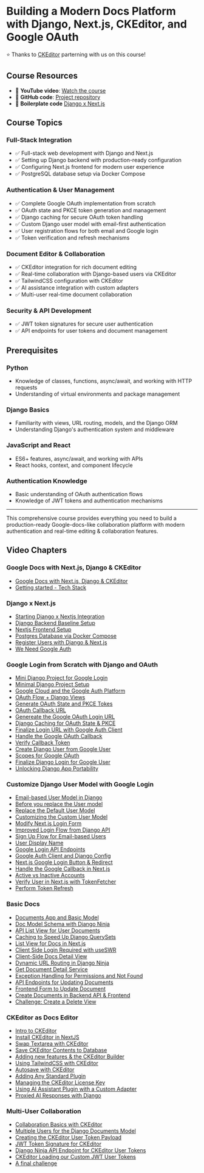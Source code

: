 # Building a Modern Docs Platform with Django, Next.js, CKEditor, and Google OAuth

⭐️ Thanks to [CKEditor](https://ckeditor.com/?utm_campaign=devrel_cfe_course&utm_source=youtube&utm_medium=referral&utm_term=social) parterning with us on this course!

## Course Resources
- 🎥 **YouTube video**: [Watch the course](https://youtu.be/OGCE3OUO4G8)
- 💽 **GitHub code**: [Project repository](https://github.com/codingforentrepreneurs/google-docs-with-django-nextjs)
- 🐍 **Boilerplate code** [Django x Next.js](https://djangonextjs.com)

## Course Topics

### Full-Stack Integration
- ✅ Full-stack web development with Django and Next.js
- ✅ Setting up Django backend with production-ready configuration
- ✅ Configuring Next.js frontend for modern user experience
- ✅ PostgreSQL database setup via Docker Compose

### Authentication & User Management
- ✅ Complete Google OAuth implementation from scratch
- ✅ OAuth state and PKCE token generation and management
- ✅ Django caching for secure OAuth token handling
- ✅ Custom Django user model with email-first authentication
- ✅ User registration flows for both email and Google login
- ✅ Token verification and refresh mechanisms

### Document Editor & Collaboration
- ✅ CKEditor integration for rich document editing
- ✅ Real-time collaboration with Django-based users via CKEditor
- ✅ TailwindCSS configuration with CKEditor
- ✅ AI assistance integration with custom adapters
- ✅ Multi-user real-time document collaboration

### Security & API Development
- ✅ JWT token signatures for secure user authentication
- ✅ API endpoints for user tokens and document management

## Prerequisites

### Python
- Knowledge of classes, functions, async/await, and working with HTTP requests
- Understanding of virtual environments and package management

### Django Basics
- Familiarity with views, URL routing, models, and the Django ORM
- Understanding Django's authentication system and middleware

### JavaScript and React
- ES6+ features, async/await, and working with APIs
- React hooks, context, and component lifecycle

### Authentication Knowledge
- Basic understanding of OAuth authentication flows
- Knowledge of JWT tokens and authentication mechanisms

---

This comprehensive course provides everything you need to build a production-ready Google-docs-like collaboration platform with modern authentication and real-time editing & collaboration features.



## Video Chapters

### Google Docs with Next.js, Django & CKEditor

- [Google Docs with Next.js, Django & CKEditor](https://youtu.be/OGCE3OUO4G8?t=9)
- [Getting started - Tech Stack](https://youtu.be/OGCE3OUO4G8?t=252)

### Django x Next.js
- [Starting Django x Nextjs Integration](https://youtu.be/OGCE3OUO4G8?t=655)
- [Django Backend Baseline Setup](https://youtu.be/OGCE3OUO4G8?t=728)
- [Nextjs Frontend Setup](https://youtu.be/OGCE3OUO4G8?t=1009)
- [Postgres Database via Docker Compose](https://youtu.be/OGCE3OUO4G8?t=1139)
- [Register Users with Django & Next.js](https://youtu.be/OGCE3OUO4G8?t=1443)
- [We Need Google Auth](https://youtu.be/OGCE3OUO4G8?t=1765)

### Google Login from Scratch with Django and OAuth
- [Mini Django Project for Google Login](https://youtu.be/OGCE3OUO4G8?t=1960)
- [Minimal Django Project Setup](https://youtu.be/OGCE3OUO4G8?t=2142)
- [Google Cloud and the Google Auth Platform](https://youtu.be/OGCE3OUO4G8?t=2363)
- [OAuth Flow + Django Views](https://youtu.be/OGCE3OUO4G8?t=2982)
- [Generate OAuth State and PKCE Tokes](https://youtu.be/OGCE3OUO4G8?t=3231)
- [OAuth Callback URL](https://youtu.be/OGCE3OUO4G8?t=3382)
- [Genereate the Google OAuth Login URL](https://youtu.be/OGCE3OUO4G8?t=3598)
- [Django Caching for OAuth State & PKCE](https://youtu.be/OGCE3OUO4G8?t=4083)
- [Finalize Login URL with Google Auth Client](https://youtu.be/OGCE3OUO4G8?t=4352)
- [Handle the Google OAuth Callback](https://youtu.be/OGCE3OUO4G8?t=4751)
- [Verify Callback Token](https://youtu.be/OGCE3OUO4G8?t=5258)
- [Create Django User from Google User](https://youtu.be/OGCE3OUO4G8?t=5638)
- [Scopes for Google OAuth](https://youtu.be/OGCE3OUO4G8?t=6190)
- [Finalize Django Login for Google User](https://youtu.be/OGCE3OUO4G8?t=6477)
- [Unlocking Django App Portability](https://youtu.be/OGCE3OUO4G8?t=6746)

### Customize Django User Model with Google Login
- [Email-based User Model in Django](https://youtu.be/OGCE3OUO4G8?t=7090)
- [Before you replace the User model](https://youtu.be/OGCE3OUO4G8?t=7200)
- [Replace the Default User Model](https://youtu.be/OGCE3OUO4G8?t=7742)
- [Customizing the Custom User Model](https://youtu.be/OGCE3OUO4G8?t=8170)
- [Modify Next.js Login Form](https://youtu.be/OGCE3OUO4G8?t=8517)
- [Improved Login Flow from Django API](https://youtu.be/OGCE3OUO4G8?t=8811)
- [Sign Up Flow for Email-based Users](https://youtu.be/OGCE3OUO4G8?t=9343)
- [User Display Name](https://youtu.be/OGCE3OUO4G8?t=9563)
- [Google Login API Endpoints](https://youtu.be/OGCE3OUO4G8?t=9739)
- [Google Auth Client and Django Config](https://youtu.be/OGCE3OUO4G8?t=10199)
- [Next.js Google Login Button & Redirect](https://youtu.be/OGCE3OUO4G8?t=10630)
- [Handle the Google Callback in Next.js](https://youtu.be/OGCE3OUO4G8?t=10946)
- [Active vs Inactive Accounts](https://youtu.be/OGCE3OUO4G8?t=11352)
- [Verify User in Next.js with TokenFetcher](https://youtu.be/OGCE3OUO4G8?t=11533)
- [Perform Token Refresh](https://youtu.be/OGCE3OUO4G8?t=12032)

### Basic Docs
- [Documents App and Basic Model](https://youtu.be/OGCE3OUO4G8?t=12625)
- [Doc Model Schema with Django Ninja](https://youtu.be/OGCE3OUO4G8?t=12943)
- [API List View for User Documents](https://youtu.be/OGCE3OUO4G8?t=13092)
- [Caching to Speed Up Django QuerySets](https://youtu.be/OGCE3OUO4G8?t=13439)
- [List View for Docs in Next.js](https://youtu.be/OGCE3OUO4G8?t=13799)
- [Client Side Login Required with useSWR](https://youtu.be/OGCE3OUO4G8?t=14203)
- [Client-Side Docs Detail View](https://youtu.be/OGCE3OUO4G8?t=14472)
- [Dynamic URL Routing in Django Ninja](https://youtu.be/OGCE3OUO4G8?t=14778)
- [Get Document Detail Service](https://youtu.be/OGCE3OUO4G8?t=14907)
- [Exception Handling for Permissions and Not Found](https://youtu.be/OGCE3OUO4G8?t=15045)
- [API Endpoints for Updating Documents](https://youtu.be/OGCE3OUO4G8?t=15538)
- [Frontend Form to Update Document](https://youtu.be/OGCE3OUO4G8?t=15849)
- [Create Documents in Backend API & Frontend](https://youtu.be/OGCE3OUO4G8?t=16568)
- [Challenge: Create a Delete View](https://youtu.be/OGCE3OUO4G8?t=17213)

### CKEditor as Docs Editor
- [Intro to CKEditor](https://youtu.be/OGCE3OUO4G8?t=17300)
- [Install CKEditor in NextJS](https://youtu.be/OGCE3OUO4G8?t=17417)
- [Swap Textarea with CKEditor](https://youtu.be/OGCE3OUO4G8?t=17862)
- [Save CKEditor Contents to Database](https://youtu.be/OGCE3OUO4G8?t=18086)
- [Adding new features & the CKEditor Builder](https://youtu.be/OGCE3OUO4G8?t=18442)
- [Using TailwindCSS with CKEditor](https://youtu.be/OGCE3OUO4G8?t=18684)
- [Autosave with CKEditor](https://youtu.be/OGCE3OUO4G8?t=18940)
- [Adding Any Standard Plugin](https://youtu.be/OGCE3OUO4G8?t=19353)
- [Managing the CKEditor License Key](https://youtu.be/OGCE3OUO4G8?t=19490)
- [Using AI Assistant Plugin with a Custom Adapter](https://youtu.be/OGCE3OUO4G8?t=19745)
- [Proxied AI Responses with Django](https://youtu.be/OGCE3OUO4G8?t=20137)

### Multi-User Collaboration
- [Collaboration Basics with CKEditor](https://youtu.be/OGCE3OUO4G8?t=20726)
- [Multiple Users for the Django Documents Model](https://youtu.be/OGCE3OUO4G8?t=21112)
- [Creating the CKEditor User Token Payload](https://youtu.be/OGCE3OUO4G8?t=21571)
- [JWT Token Signature for CKEditor](https://youtu.be/OGCE3OUO4G8?t=22109)
- [Django Ninja API Endpoint for CKEditor User Tokens](https://youtu.be/OGCE3OUO4G8?t=22552)
- [CKEditor Loading our Custom JWT User Tokens](https://youtu.be/OGCE3OUO4G8?t=22713)
- [A final challenge](https://youtu.be/OGCE3OUO4G8?t=23067)



